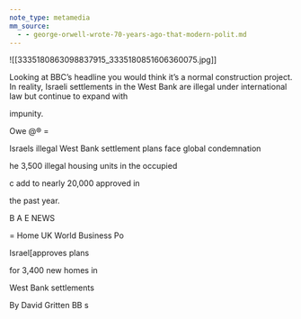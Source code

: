 ```yaml
---
note_type: metamedia
mm_source:
  - - george-orwell-wrote-70-years-ago-that-modern-polit.md
---
```


![[3335180863098837915_3335180851606360075.jpg]]

Looking at BBC’s headline you would think it’s a
normal construction project. In reality, Israeli
settlements in the West Bank are illegal under
international law but continue to expand with

impunity.

Owe @® =

Israels illegal West Bank
settlement plans face global
condemnation

he 3,500 illegal housing units in the occupied

c add to nearly 20,000 approved in

the past year.

B A E NEWS

= Home UK World Business Po

Israel[approves plans

for 3,400 new homes in

West Bank settlements

By David Gritten
BB s


